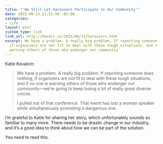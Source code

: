 ```yaml
---
title: "‘We Still Let Harassers Participate In Our Community’"
date: 2015-08-13 11:52:50 -05:00
categories:
- Life
layout: post
custom_type: link
link_url: http://kovalc.in/2015/08/12/harassers.html
excerpt: We have a problem. A really big problem. If reporting someone does nothing,
  if organizers are not fit to deal with these tough situations, and if no one is
  warning others of those who endanger our community
---
```


Katie Kovalcin:

> We have a problem. A really big problem. If reporting someone does nothing, if organizers are not fit to deal with these tough situations, and if no one is warning others of those who endanger our community—we’re going to keep losing a lot of really great diverse voices.
> 
> I pulled out of that conference. That event has lost a woman speaker while simultaneously promoting a dangerous one.

I’m grateful to Katie for sharing her story, which unfortunately sounds so familiar to many more. There needs to be drastic change in our industry, and it’s a good idea to think about how we can be part of the solution.

You *need* to read this.
